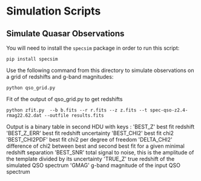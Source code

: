 # Simulation Scripts

## Simulate Quasar Observations

You will need to install the `specsim` package in order to run this script:
```
pip install specsim
```

Use the following command from this directory to simulate observations on
a grid of redshifts and g-band magnitudes:
```
python qso_grid.py
```

Fit of the output of  qso_grid.py to get redshifts
```
python zfit.py  --b b.fits --r r.fits --z z.fits --t spec-qso-z2.4-rmag22.62.dat --outfile results.fits
```

Output is a binary table in second HDU with keys :
'BEST_Z' best fit redshift 
'BEST_Z_ERR' best fit redshift uncertainty
'BEST_CHI2' best fit chi2
'BEST_CHI2PDF' best fit chi2 per degree of freedom
'DELTA_CHI2' difference of chi2 between best and second best fit for a given minimal redshift separation
'BEST_SNR' total signal to noise, this is the amplitude of the template divided by its uncertainty
'TRUE_Z' true redshift of the simulated QSO spectrum
'GMAG' g-band magnitude of the input QSO spectrum
